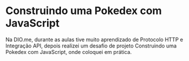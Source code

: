 # Construindo uma Pokedex com JavaScript

Na DIO.me, durante as aulas tive muito aprendizado de Protocolo HTTP e Integração API, depois realizei um desafio de projeto Construindo uma Pokedex com JavaScript, onde coloquei em prática.